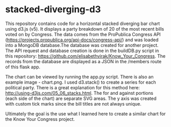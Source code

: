 # stacked-diverging-d3

This repository contains code for a horizontal stacked diverging bar chart using d3.js (v5). It displays a party breakdown of 20 of the most recent bills voted on by Congress. The data comes from the ProPublica Congress API (https://projects.propublica.org/api-docs/congress-api/) and was loaded into a MongoDB database.The database was created for another project. The API request and database creation is done in the buildDB.py script in this repository: https://github.com/elisabethvirak/Know_Your_Congress. The records from the database are displayed as a JSON in the /members route of this flask app. 

The chart can be viewed by running the app.py script. There is also an example image - chart.png.  I used d3.stack() to create a series for each political party. There is a great explanation for this method here: http://using-d3js.com/05_06_stacks.html. The for and against portions (each side of the chart) are separate SVG areas. The y axis was created with custom tick marks since the bill titles are not always unique. 

Ultimately the goal is the use what I learned here to create a similar chart for the Know Your Congress project.
